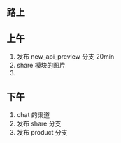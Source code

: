 ## 路上


## 上午

1. 发布 new_api_preview 分支 20min
2. share 模块的图片
3. 

## 下午

1. chat 的渠道
2. 发布 share 分支
3. 发布 product 分支

